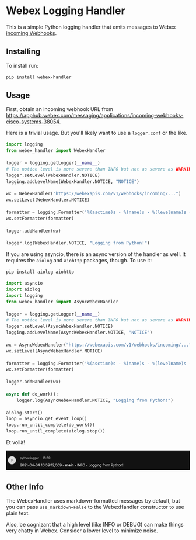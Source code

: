 # Webex Logging Handler

This is a simple Python logging handler that emits messages to Webex [incoming Webhooks](https://apphub.webex.com/messaging/applications/incoming-webhooks-cisco-systems-38054).

## Installing

To install run:

```bash
pip install webex-handler
```

## Usage

First, obtain an incoming webhook URL from <https://apphub.webex.com/messaging/applications/incoming-webhooks-cisco-systems-38054>.

Here is a trivial usage.  But you'll likely want to use a `logger.conf` or the like.

```python
import logging
from webex_handler import WebexHandler

logger = logging.getLogger(__name__)
# The notice level is more severe than INFO but not as severe as WARNING.
logger.setLevel(WebexHandler.NOTICE)
logging.addLevelName(WebexHandler.NOTICE, "NOTICE")

wx = WebexHandler("https://webexapis.com/v1/webhooks/incoming/...")
wx.setLevel(WebexHandler.NOTICE)

formatter = logging.Formatter('%(asctime)s - %(name)s - %(levelname)s - %(message)s')
wx.setFormatter(formatter)

logger.addHandler(wx)

logger.log(WebexHandler.NOTICE, "Logging from Python!")
```

If you are using asyncio, there is an async version of the handler as well.  It requires the `aiolog` and `aiohttp` packages, though.  To use it:

```bash
pip install aiolog aiohttp
```

```python
import asyncio
import aiolog
import logging
from webex_handler import AsyncWebexHandler

logger = logging.getLogger(__name__)
# The notice level is more severe than INFO but not as severe as WARNING.
logger.setLevel(AsyncWebexHandler.NOTICE)
logging.addLevelName(AsyncWebexHandler.NOTICE, "NOTICE")

wx = AsyncWebexHandler("https://webexapis.com/v1/webhooks/incoming/...")
wx.setLevel(AsyncWebexHandler.NOTICE)

formatter = logging.Formatter('%(asctime)s - %(name)s - %(levelname)s - %(message)s')
wx.setFormatter(formatter)

logger.addHandler(wx)

async def do_work():
    logger.log(AsyncWebexHandler.NOTICE, "Logging from Python!")

aiolog.start()
loop = asyncio.get_event_loop()
loop.run_until_complete(do_work())
loop.run_until_complete(aiolog.stop())
```

Et voilà!

![screenshot](static_content/example.png "Example Result")

## Other Info

The WebexHandler uses markdown-formatted messages by default, but you can pass `use_markdown=False` to the WebexHandler constructor to use plain text.

Also, be cognizant that a high level (like INFO or DEBUG) can make things very chatty in Webex.  Consider a lower level to minimize noise.

